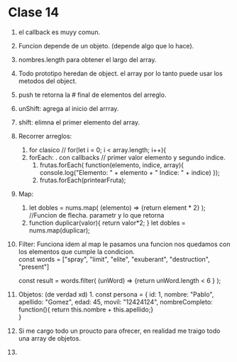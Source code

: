 # Clase 14
1. el callback es muyy comun. 
1. Funcion depende de un objeto. (depende algo que lo hace).
1. nombres.length para obtener el largo del array. 
1. Todo prototipo heredan de object. el array por lo tanto puede usar los metodos del object. 
1. push te retorna la # final de elementos del arreglo. 
1. unShift: agrega al inicio del arrray.
1. shift: elimna el primer elemento del array.
1. Recorrer arreglos: 
    1. for clasico //     for(let i = 0; i < array.length; i++){
    1. forEach: . con callbacks  //  primer valor elemento y segundo indice.
        1. frutas.forEach( function(elemento, indice, array){
            console.log("Elemento: " + elemento + "  Indice: " + indice) 
            });
        1. frutas.forEach(printearFruta);
1. Map: 
    1. let dobles = nums.map( (elemento) => {return element * 2} ); //Funcion de flecha. parametr y lo que retorna
    1. function duplicar(valor){
            return valor*2;
        }
        let dobles = nums.map(duplicar);
1. Filter: Funciona idem al map le pasamos una funcion nos quedamos con los elementos que cumple la condicion.  
    const words = ["spray", "limit", "elite", "exuberant", "destruction", "present"]

    const result = words.filter( (unWord) => {return unWord.length < 6 } );
1. Objetos: (de verdad xd) 
        1. const persona = {
        id: 1,
        nombre: "Pablo",
        apellido: "Gomez",
        edad: 45,
        movil: "12424124",
        nombreCompleto: function(){
        return this.nombre + this.apellido;}   
        }         
1. Si me cargo todo un proucto para ofrecer, en realidad me traigo todo una array de objetos.
1.  



